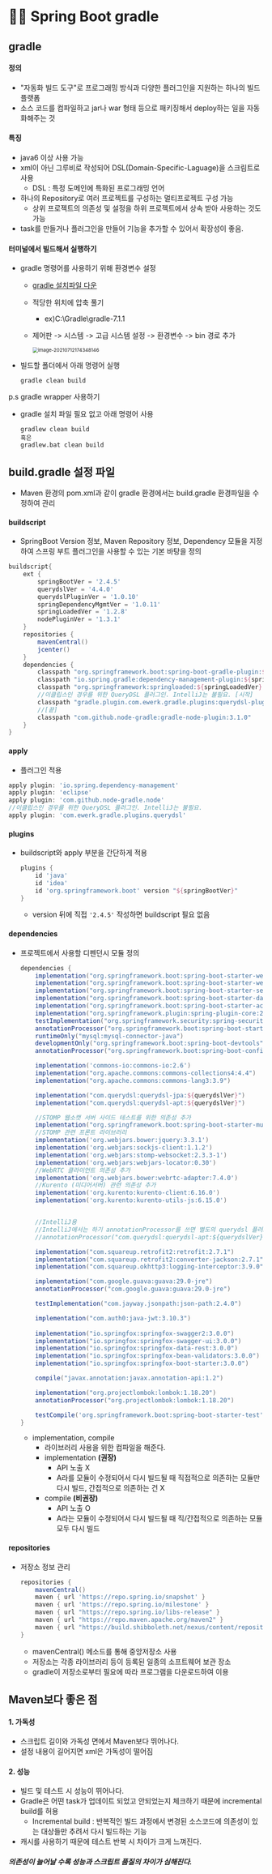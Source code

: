 # :female_detective: Spring Boot gradle

## gradle

#### 정의

- "자동화 빌드 도구"로 프로그래밍 방식과 다양한 플러그인을 지원하는 하나의 빌드 플랫폼
- 소스 코드를 컴파일하고 jar나 war 형태 등으로 패키징해서 deploy하는 일을 자동화해주는 것



#### 특징

- java6 이상 사용 가능
- xml이 아닌 그루비로 작성되어 DSL(Domain-Specific-Laguage)을 스크림트로 사용
  - DSL : 특정 도메인에 특화된 프로그래밍 언어
- 하나의 Repository로 여러 프로젝트를 구성하는 멀티프로젝트 구성 가능
  - 상위 프로젝트의 의존성 및 설정을 하위 프로젝트에서 상속 받아 사용하는 것도 가능
- task를 만들거나 플러그인을 만들어 기능을 추가할 수 있어서 확장성이 좋음.



#### 터미널에서 빌드해서 실행하기

- gradle 명령어를 사용하기 위해 환경변수 설정

  - [gradle 설치파일 다운](https://gradle.org/releases/)

  - 적당한 위치에 압축 풀기

    - ex)C:\Gradle\gradle-7.1.1

  - 제어판 -> 시스템 -> 고급 시스템 설정 -> 환경변수 -> bin 경로 추가

    <img src="img\image-20210712174348146.PNG" alt="image-20210712174348146" style="zoom:67%;" />

- 빌드할 폴더에서 아래 명령어 실행

  ```
  gradle clean build
  ```



p.s gradle wrapper 사용하기

 - gradle 설치 파일 필요 없고 아래 명령어 사용

   ```
   gradlew clean build
   혹은
   gradlew.bat clean build
   ```

   

## build.gradle 설정 파일

- Maven 환경의 pom.xml과 같이 gradle 환경에서는 build.gradle 환경파일을 수정하여 관리



#### buildscript

- SpringBoot Version 정보, Maven Repository 정보, Dependency 모듈을 지정하여 스프링 부트 플러그인을 사용할 수 있는 기본 바탕을 정의

```gradle
buildscript{
    ext {
        springBootVer = '2.4.5'
        querydslVer = '4.4.0'
        querydslPluginVer = '1.0.10'
        springDependencyMgmtVer = '1.0.11'
        springLoadedVer = '1.2.8'
        nodePluginVer = '1.3.1'
    }
    repositories {
        mavenCentral()
        jcenter()
    }
    dependencies {
        classpath "org.springframework.boot:spring-boot-gradle-plugin:${springBootVer}"
        classpath "io.spring.gradle:dependency-management-plugin:${springDependencyMgmtVer}.RELEASE"
        classpath "org.springframework:springloaded:${springLoadedVer}.RELEASE"
        //이클립스인 경우를 위한 QueryDSL 플러그인. IntelliJ는 불필요. [시작]
        classpath "gradle.plugin.com.ewerk.gradle.plugins:querydsl-plugin:${querydslPluginVer}"
        //[끝] 
        classpath "com.github.node-gradle:gradle-node-plugin:3.1.0"
    }
}
```



#### apply

- 플러그인 적용

```gradle
apply plugin: 'io.spring.dependency-management'
apply plugin: 'eclipse'
apply plugin: 'com.github.node-gradle.node'
//이클립스인 경우를 위한 QueryDSL 플러그인. IntelliJ는 불필요.
apply plugin: 'com.ewerk.gradle.plugins.querydsl'
```



#### plugins

- buildscript와 apply 부분을 간단하게 적용

  ```gradle
  plugins {
      id 'java'
      id 'idea'
      id 'org.springframework.boot' version "${springBootVer}"
  }
  ```

  - version 뒤에 직접 `'2.4.5'` 작성하면 buildscript 필요 없음



#### dependencies

- 프로젝트에서 사용할 디펜던시 모듈 정의

  ```gradle
  dependencies {
      implementation("org.springframework.boot:spring-boot-starter-web")
      implementation("org.springframework.boot:spring-boot-starter-websocket")
      implementation("org.springframework.boot:spring-boot-starter-security")
      implementation("org.springframework.boot:spring-boot-starter-data-jpa")
      implementation("org.springframework.boot:spring-boot-starter-actuator")
      implementation("org.springframework.plugin:spring-plugin-core:2.0.0.RELEASE")
      testImplementation("org.springframework.security:spring-security-test")
      annotationProcessor("org.springframework.boot:spring-boot-starter-data-jpa")
      runtimeOnly("mysql:mysql-connector-java")
      developmentOnly("org.springframework.boot:spring-boot-devtools")
      annotationProcessor("org.springframework.boot:spring-boot-configuration-processor")
  
      implementation('commons-io:commons-io:2.6')
      implementation("org.apache.commons:commons-collections4:4.4")
      implementation("org.apache.commons:commons-lang3:3.9")
  
      implementation("com.querydsl:querydsl-jpa:${querydslVer}")
      implementation("com.querydsl:querydsl-apt:${querydslVer}")
  
      //STOMP 웹소캣 서버 사이드 테스트를 위한 의존성 추가
      implementation("org.springframework.boot:spring-boot-starter-mustache")
      //STOMP 관련 프론트 라이브러리
      implementation('org.webjars.bower:jquery:3.3.1')
      implementation('org.webjars:sockjs-client:1.1.2')
      implementation('org.webjars:stomp-websocket:2.3.3-1')
      implementation('org.webjars:webjars-locator:0.30')
      //WebRTC 클라이언트 의존성 추가
      implementation('org.webjars.bower:webrtc-adapter:7.4.0')
      //Kurento (미디어서버) 관련 의존성 추가
      implementation('org.kurento:kurento-client:6.16.0')
      implementation('org.kurento:kurento-utils-js:6.15.0')
  
  
      //IntelliJ용
      //IntelliJ에서는 하기 annotationProcessor를 쓰면 별도의 querydsl 플러그인 및 플러그인 설정이 불필요.
      //annotationProcessor("com.querydsl:querydsl-apt:${querydslVer}:jpa")
  
      implementation("com.squareup.retrofit2:retrofit:2.7.1")
      implementation("com.squareup.retrofit2:converter-jackson:2.7.1")
      implementation("com.squareup.okhttp3:logging-interceptor:3.9.0")
  
      implementation("com.google.guava:guava:29.0-jre")
      annotationProcessor("com.google.guava:guava:29.0-jre")
  
      testImplementation("com.jayway.jsonpath:json-path:2.4.0")
  
      implementation("com.auth0:java-jwt:3.10.3")
      
      implementation("io.springfox:springfox-swagger2:3.0.0")
      implementation("io.springfox:springfox-swagger-ui:3.0.0")
      implementation("io.springfox:springfox-data-rest:3.0.0")
      implementation("io.springfox:springfox-bean-validators:3.0.0")
      implementation("io.springfox:springfox-boot-starter:3.0.0")
  
      compile("javax.annotation:javax.annotation-api:1.2")
  
      implementation("org.projectlombok:lombok:1.18.20")
      annotationProcessor("org.projectlombok:lombok:1.18.20")
  
      testCompile('org.springframework.boot:spring-boot-starter-test')
  }
  ```

  - implementation, compile
    - 라이브러리 사용을 위한 컴파일을 해준다.
    - implementation **(권장)**
      - API 노출 X
      - A라를 모듈이 수정되어서 다시 빌드될 때 직접적으로 의존하는 모듈만 다시 빌드, 간접적으로 의존하는 건 X
    - compile **(비권장)**
      - API 노출 O
      - A라는 모듈이 수정되어서 다시 빌드될 때 직/간접적으로 의존하는 모듈 모두 다시 빌드



#### repositories

- 저장소 정보 관리

  ```gradle
  repositories {
      mavenCentral()
      maven { url 'https://repo.spring.io/snapshot' }
      maven { url 'https://repo.spring.io/milestone' }
      maven { url "https://repo.spring.io/libs-release" }
      maven { url "https://repo.maven.apache.org/maven2" }
      maven { url "https://build.shibboleth.net/nexus/content/repositories/releases" }
  }
  ```

  - mavenCentral() 메소드를 통해 중앙저장소 사용
  - 저장소는 각종 라이브러리 등이 등록된 일종의 소프트웨어 보관 장소
  - gradle이 저장소로부터 필요에 따라 프로그램을 다운로드하여 이용



## Maven보다 좋은 점

#### 1. 가독성

- 스크립트 길이와 가독성 면에서 Maven보다 뛰어나다.
- 설정 내용이 길어지면 xml은 가독성이 떨어짐



#### 2. 성능

- 빌드 및 테스트 시 성능이 뛰어나다.
- Gradle은 어떤 task가 업데이트 되었고 안되었는지 체크하기 때문에 incremental build를 허용
  - Incremental build : 반복적인 빌드 과정에서 변경된 소스코드에 의존성이 있는 대상들만 추려서 다시 빌드하는 기능
- 캐시를 사용하기 때문에 테스트 반복 시 차이가 크게 느껴진다.



##### 의존성이 늘어날 수록 성능과 스크립트 품질의 차이가 심해진다.

